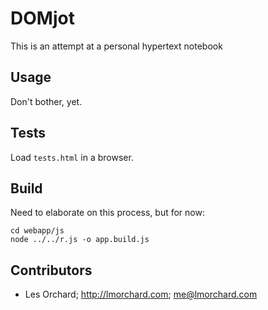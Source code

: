 # DOMjot

This is an attempt at a personal hypertext notebook

## Usage

Don't bother, yet.

## Tests

Load `tests.html` in a browser.

## Build

Need to elaborate on this process, but for now:

    cd webapp/js
    node ../../r.js -o app.build.js

## Contributors

* Les Orchard; <http://lmorchard.com>; <me@lmorchard.com>
